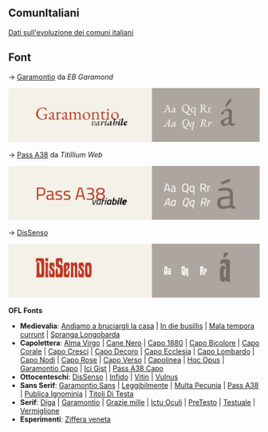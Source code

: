 ## ComunItaliani

[Dati sull'evoluzione dei comuni italiani](https://github.com/m-casanova/ci)

## Font

→ <a href="https://github.com/m-casanova/Garamontio">Garamontio</a> da _EB Garamond_

<a href="https://github.com/m-casanova/Garamontio">![image](Garamontio_info.jpg)</a>

→ <a href="https://github.com/m-casanova/Pass-A38">Pass A38</a> da _Titillium Web_

<a href="https://github.com/m-casanova/Pass-A38">![](PassA38_info.jpg)</a>

→ <a href="https://github.com/m-casanova/DisSenso">DisSenso</a>

<a href="https://github.com/m-casanova/DisSenso">![](DisSenso_info.jpg)</a>

__OFL Fonts__ 
* __Medievalia__: <a href="https://github.com/m-casanova/AndiamoABruciargliLaCasa">Andiamo a bruciargli la casa</a> |
<a href="https://github.com/m-casanova/In-die-busillis">In die busillis</a> |
<a href="https://github.com/m-casanova/MalaTemporaCurrunt">Mala tempora currunt</a> |
<a href="https://github.com/m-casanova/SprangaLongobarda">Spranga Longobarda</a>
* __Capolettera__: <a href="https://github.com/m-casanova/AlmaVirgo">Alma Virgo</a> |
<a href="https://github.com/m-casanova/CaneNero">Cane Nero</a> |
<a href="https://github.com/m-casanova/Capo1880">Capo 1880</a> |
<a href="https://github.com/m-casanova/CapoBicolore">Capo Bicolore</a> |
<a href="https://github.com/m-casanova/CapoCorale">Capo Corale</a> |
<a href="https://github.com/m-casanova/CapoCresci">Capo Cresci</a> |
<a href="https://github.com/m-casanova/CapoDecoro">Capo Decoro</a> |
<a href="https://github.com/m-casanova/CapoEcclesia">Capo Ecclesia</a> |
<a href="https://github.com/m-casanova/CapoLombardo">Capo Lombardo</a> |
<a href="https://github.com/m-casanova/CapoNodi">Capo Nodi</a> |
<a href="https://github.com/m-casanova/CapoRose">Capo Rose</a> |
<a href="https://github.com/m-casanova/CapoVerso">Capo Verso</a> |
<a href="https://github.com/m-casanova/Capolinea">Capolinea</a> |
<a href="https://github.com/m-casanova/HocOpus">Hoc Opus</a> |
<a href="https://github.com/m-casanova/GaramontioCapo">Garamontio Capo</a> |
<a href="https://github.com/m-casanova/IciGist">Ici Gist</a> |
<a href="https://github.com/m-casanova/PassA38Capo">Pass A38 Capo</a>
* __Ottocenteschi__: <a href="https://github.com/m-casanova/DisSenso">DisSenso</a> |
<a href="https://github.com/m-casanova/Infido">Infido</a> |
<a href="https://github.com/m-casanova/Vitin">Vitin</a> |
<a href="https://github.com/m-casanova/Vulnus">Vulnus</a>
* __Sans Serif__: <a href="https://github.com/m-casanova/GaramontioSans">Garamontio Sans</a> |
<a href="https://github.com/m-casanova/Leggibilmente">Leggibilmente</a> |
<a href="https://github.com/m-casanova/MultaPecunia">Multa Pecunia</a> |
<a href="https://github.com/m-casanova/Pass-A38">Pass A38</a> |
<a href="https://github.com/m-casanova/PublicaIgnominia">Publica Ignominia</a> |
<a href="https://github.com/m-casanova/titoliDiTesta">Titoli Di Testa</a>
* __Serif__: <a href="https://github.com/m-casanova/Diga">Diga</a> |
<a href="https://github.com/m-casanova/Garamontio">Garamontio</a> |
<a href="https://github.com/m-casanova/GrazieMille">Grazie mille</a> |
<a href="https://github.com/m-casanova/IctuOculi">Ictu Oculi</a> |
<a href="https://github.com/m-casanova/PreTesto">PreTesto</a> |
<a href="https://github.com/m-casanova/Testuale">Testuale</a> |
<a href="https://github.com/m-casanova/Vermiglione">Vermiglione</a>
* __Esperimenti__: <a href="https://github.com/m-casanova/Ziffera-veneta">Ziffera veneta</a>
